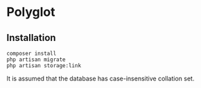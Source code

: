 # Polyglot

## Installation

```
composer install
php artisan migrate
php artisan storage:link
```

It is assumed that the database has case-insensitive collation set.
